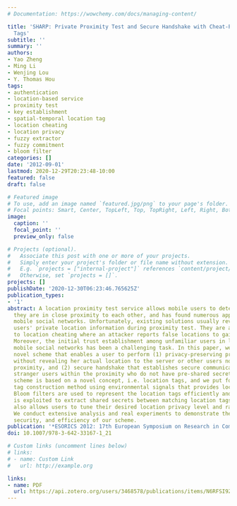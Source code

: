 ```yaml
---
# Documentation: https://wowchemy.com/docs/managing-content/

title: 'SHARP: Private Proximity Test and Secure Handshake with Cheat-Proof Location
  Tags'
subtitle: ''
summary: ''
authors:
- Yao Zheng
- Ming Li
- Wenjing Lou
- Y. Thomas Hou
tags:
- authentication
- location-based service
- proximity test
- key establishment
- spatial-temporal location tag
- location cheating
- location privacy
- fuzzy extractor
- fuzzy commitment
- bloom filter
categories: []
date: '2012-09-01'
lastmod: 2020-12-29T20:23:48-10:00
featured: false
draft: false

# Featured image
# To use, add an image named `featured.jpg/png` to your page's folder.
# Focal points: Smart, Center, TopLeft, Top, TopRight, Left, Right, BottomLeft, Bottom, BottomRight.
image:
  caption: ''
  focal_point: ''
  preview_only: false

# Projects (optional).
#   Associate this post with one or more of your projects.
#   Simply enter your project's folder or file name without extension.
#   E.g. `projects = ["internal-project"]` references `content/project/deep-learning/index.md`.
#   Otherwise, set `projects = []`.
projects: []
publishDate: '2020-12-30T06:23:46.765625Z'
publication_types:
- '1'
abstract: A location proximity test service allows mobile users to determine whether
  they are in close proximity to each other, and has found numerous applications in
  mobile social networks. Unfortunately, existing solutions usually reveal much of
  users' private location information during proximity test. They are also vulnerable
  to location cheating where an attacker reports false locations to gain advantage.
  Moreover, the initial trust establishment among unfamiliar users in large scale
  mobile social networks has been a challenging task. In this paper, we propose a
  novel scheme that enables a user to perform (1) privacy-preserving proximity test
  without revealing her actual location to the server or other users not within the
  proximity, and (2) secure handshake that establishes secure communications among
  stranger users within the proximity who do not have pre-shared secret. The proposed
  scheme is based on a novel concept, i.e. location tags, and we put forward a location
  tag construction method using environmental signals that provides location unforgeability.
  Bloom filters are used to represent the location tags efficiently and a fuzzy extractor
  is exploited to extract shared secrets between matching location tags. Our solution
  also allows users to tune their desired location privacy level and range of proximity.
  We conduct extensive analysis and real experiments to demonstrate the feasibility,
  security, and efficiency of our scheme.
publication: '*ESORICS 2012: 17th European Symposium on Research in Computer Security*'
doi: 10.1007/978-3-642-33167-1_21

# Custom links (uncomment lines below)
# links:
# - name: Custom Link
#   url: http://example.org

links:
- name: PDF
  url: https://api.zotero.org/users/3468578/publications/items/N6RFSI9Z/file/view
---
```

